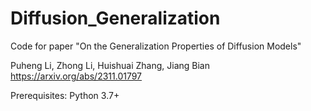 # Diffusion_Generalization
Code for paper "On the Generalization Properties of Diffusion Models"

Puheng Li, Zhong Li, Huishuai Zhang, Jiang Bian https://arxiv.org/abs/2311.01797

Prerequisites: Python 3.7+
